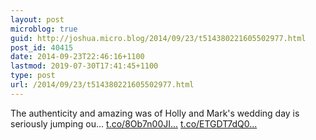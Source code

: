 ```yaml
---
layout: post
microblog: true
guid: http://joshua.micro.blog/2014/09/23/t514380221605502977.html
post_id: 40415
date: 2014-09-23T22:46:16+1100
lastmod: 2019-07-30T17:41:45+1100
type: post
url: /2014/09/23/t514380221605502977.html
---
```

The authenticity and amazing was of Holly and Mark's wedding day is seriously jumping ou... [t.co/8Ob7n00JI...](http://t.co/8Ob7n00JI2) [t.co/ETGDT7dQ0...](http://t.co/ETGDT7dQ0q)
